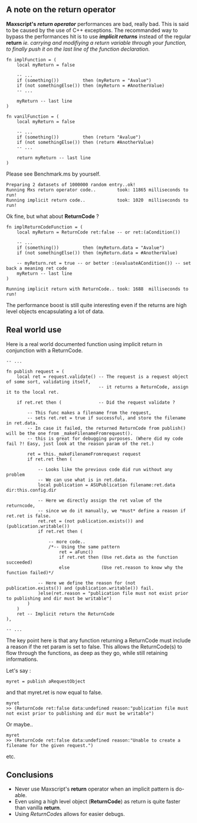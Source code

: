 
## A note on the return operator

**Maxscript's *return operator*** performances are bad, really bad. This is said to be caused by the use of C++ exceptions. 
The recommanded way to bypass the performances hit is to use ***implicit returns*** instead of the regular **return** *ie. carrying and modifiying a return variable through your function, to finally push it on the last line of the function declaration.*

```maxscript
fn implFunction = (
	local myReturn = false
	
	-- ...
	if (something())         then (myReturn = "Avalue")
	if (not somethingElse()) then (myReturn = #AnotherValue)
	-- ...

	myReturn -- last line 
)

fn vanilFunction = (
	local myReturn = false
	
	-- ...
	if (something())         then (return "Avalue")
	if (not somethingElse()) then (return #AnotherValue)
	-- ...

	return myReturn -- last line 
)
```

Please see Benchmark.ms by yourself.
```maxscript
Preparing 2 datasets of 1000000 random entry..ok!
Running Mxs return operator code..        took: 11865 milliseconds to run!
Running implicit return code..            took: 1020  milliseconds to run!
```

Ok fine, but what about **ReturnCode** ?

```maxscript
fn implReturnCodeFunction = (
	local myReturn = ReturnCode ret:false -- or ret:(aCondition())
	
	-- ...
	if (something())         then (myReturn.data = "Avalue")
	if (not somethingElse()) then (myReturn.data = #AnotherValue)

	-- myReturn.ret = true -- or better :(evaluateACondition()) -- set back a meaning ret code
	myReturn -- last line 
)
```
```maxscript
Running implicit return with ReturnCode.. took: 1688  milliseconds to run!
```
The performance boost is still quite interesting even if the returns are high level objects encapsulating a lot of data.



## Real world use
Here is a real world documented function using implicit return in conjunction with a ReturnCode.

```maxscript
-- ...

fn publish request = (
	local ret = request.validate() -- The request is a request object of some sort, validating itself,
	                               -- it returns a ReturnCode, assign it to the local ret.

	if ret.ret then (              -- Did the request validate ?
		
		-- This func makes a filename from the request, 
		-- sets ret.ret = true if successful, and store the filename in ret.data. 
		-- In case it failed, the returned ReturnCode from publish() will be the one from _makeFilenameFromrequest().
		-- this is great for debugging purposes. (Where did my code fail ?! Easy, just look at the reason param of the ret.)

		ret = this._makeFilenameFromrequest request
		if ret.ret then (

			-- Looks like the previous code did run without any problem
			-- We can use what is in ret.data.
			local publication = ASUPublication filename:ret.data dir:this.config.dir

			-- Here we directly assign the ret value of the returncode,
			-- since we do it manually, we *must* define a reason if ret.ret is false. 
			ret.ret = (not publication.exists()) and (publication.writable())
			if ret.ret then (

				-- more code..
				/*-- Using the same pattern
					ret = aFunc()
					if ret.ret then (Use ret.data as the function succeeded)
					else            (Use ret.reason to know why the function failed)*/

			-- Here we define the reason for (not publication.exists()) and (publication.writable()) fail.
			)else(ret.reason = "publication file must not exist prior to publishing and dir must be writable")
		)
	)
	ret -- Implicit return the ReturnCode
),

-- ...
```

The key point here is that any function returning a ReturnCode must include a reason if the ret param is set to false.
This allows the ReturnCode(s) to flow through the functions, as deep as they go, while still retaining informations.

Let's say :
```maxscript
myret = publish aRequestObject
```
and that myret.ret is now equal to false.
```maxscript
myret 
>> (ReturnCode ret:false data:undefined reason:"publication file must not exist prior to publishing and dir must be writable")
```
Or maybe..
```maxscript
myret 
>> (ReturnCode ret:false data:undefined reason:"Unable to create a filename for the given request.")
```
etc.


## Conclusions
- Never use Maxscript's **return** operator when an implicit pattern is do-able.
- Even using a high level object (**ReturnCode**) as return is quite faster than vanilla **return**.
- Using *ReturnCode*s allows for easier debugs.